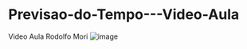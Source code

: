 # Previsao-do-Tempo---Video-Aula
Video Aula Rodolfo Mori
![image](https://github.com/CarlosAle26/Previs-o-do-Tempo---Video-Aula/assets/147242086/85d0182d-2f03-414c-aba8-421e39e2c8b6)
